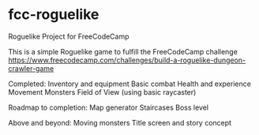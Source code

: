 # fcc-roguelike
Roguelike Project for FreeCodeCamp

This is a simple Roguelike game to fulfill the FreeCodeCamp challenge https://www.freecodecamp.com/challenges/build-a-roguelike-dungeon-crawler-game

Completed:
Inventory and equipment
Basic combat
Health and experience
Movement
Monsters
Field of View (using basic raycaster)

Roadmap to completion:
Map generator
Staircases
Boss level

Above and beyond:
Moving monsters
Title screen and story concept
